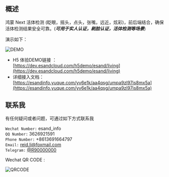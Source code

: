 ## 概述
鸿蒙 Next 活体检测 (眨眼，摇头，点头，张嘴，远近，炫彩)，前后端结合，确保活体检测结果安全可靠。(***可用于实人认证，刷脸认证，活体检测等场景***)


演示如下：

![DEMO](https://rd-esand-dev.oss-cn-shanghai.aliyuncs.com/imgs/fldt/demo.gif?OSSAccessKeyId=LTAI5tNZJG7Rz5icyxCpxDNg&Expires=1737000877&Signature=ucPrhL2eX6FTdSzLFbJ%2FhcxeLVo%3D)

- H5 体验DEMO链接 ： [https://dev.esandcloud.com/h5demo/esand/living](https://dev.esandcloud.com/h5demo/esand/living)
- 详细接入文档：[https://esandinfo.yuque.com/yv6e1k/aa4qsg/umpa9zl97is8mx5a](https://esandinfo.yuque.com/yv6e1k/aa4qsg/umpa9zl97is8mx5a)

## 联系我

有任何疑问或者问题，可通过如下方式联系我


`Wechat Number:` esand_info </br>
`QQ Number:` 3626921591 </br>
`Phone Number:` +8613691664797</br>
`Email:` reid.li@foxmail.com</br>
`Telegram:` [@R90000000](https://t.me/R90000000)</br>


Wechat QR CODE :

![QRCODE](https://rd-esand-dev.oss-cn-shanghai.aliyuncs.com/imgs/fldt/qrcode.jpeg?OSSAccessKeyId=LTAI5tNZJG7Rz5icyxCpxDNg&Expires=1737000906&Signature=cDRxeRlt2AWHVxbmxhwHpOLIU9U%3D)
